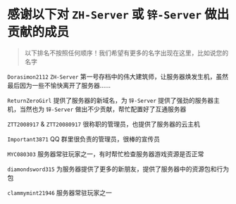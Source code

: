 # 感谢以下对 `ZH-Server` 或 `锌-Server` 做出贡献的成员

> 以下排名不按照任何顺序！我们希望有更多的名字出现在这里，比如说您的名字

`Dorasimon2112` `ZH-Server` 第一号存档中的伟大建筑师，让服务器焕发生机，虽然最后因为一些不愉快离开了服务器......

`ReturnZeroGirl` 提供了服务器的新域名，为 `锌-Server` 提供了强劲的服务器主机，当然也为 `锌-Server` 做出不少贡献，帮忙配置好了互通服务器

`ZTT2008917` & `ZTT20080917` 很称职的管理员，也提供了服务器的云主机

`Important3871` QQ 群里很负责的管理员，很棒的宣传员

`MYC080303` 服务器常驻玩家之一，有时帮忙检查服务器游戏资源是否正常

`diamondsword315` 为服务器提供了更多的新朋友，提供了服务器中的资源包和行为包

`clammymint21946` 服务器常驻玩家之一
